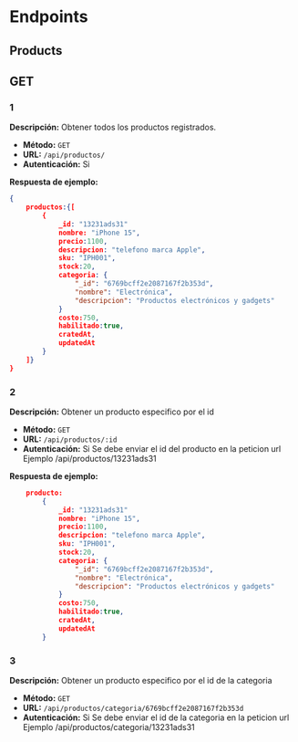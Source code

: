 # Endpoints

## Products

## GET

### 1
**Descripción:** Obtener todos los productos registrados.
- **Método:** `GET`
- **URL:** `/api/productos/`
- **Autenticación:** Si

**Respuesta de ejemplo:**
```json
{
    productos:{[
        {
            _id: "13231ads31"
            nombre: "iPhone 15",
            precio:1100,
            descripcion: "telefono marca Apple",
            sku: "IPH001",
            stock:20,
            categoria: {
                "_id": "6769bcff2e2087167f2b353d",
                "nombre": "Electrónica",
                "descripcion": "Productos electrónicos y gadgets"
            }
            costo:750,
            habilitado:true,
            cratedAt,
            updatedAt
        }
    ]}
}
```

### 2
**Descripción:** Obtener un producto especifico por el id
- **Método:** `GET`
- **URL:** `/api/productos/:id`
- **Autenticación:** Si
Se debe enviar el id del producto en la peticion url
Ejemplo /api/productos/13231ads31

**Respuesta de ejemplo:**
```json
    producto:
        {
            _id: "13231ads31"
            nombre: "iPhone 15",
            precio:1100,
            descripcion: "telefono marca Apple",
            sku: "IPH001",
            stock:20,
            categoria: {
                "_id": "6769bcff2e2087167f2b353d",
                "nombre": "Electrónica",
                "descripcion": "Productos electrónicos y gadgets"
            }
            costo:750,
            habilitado:true,
            cratedAt,
            updatedAt
        }
```

### 3 
**Descripción:** Obtener un producto especifico por el id de la categoria
- **Método:** `GET`
- **URL:** `/api/productos/categoria/6769bcff2e2087167f2b353d`
- **Autenticación:** Si
Se debe enviar el id de la categoria en la peticion url
Ejemplo /api/productos/categoria/13231ads31
